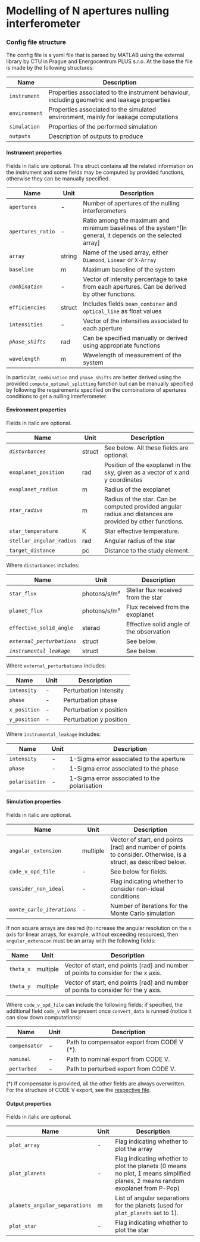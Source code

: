 # Modelling of N apertures nulling interferometer
### Config file structure

The config file is a yaml file that is parsed by MATLAB using the external library by CTU in Prague and Energocentrum PLUS s.r.o. At the base the file is made by the following structures:

| **Name** | **Description** |
| -------- | --------------- |
| `instrument` | Properties associated to the instrument behaviour, including geometric and leakage properties |
| `environment` | Properties associated to the simulated environment, mainly for leakage computations |
| `simulation` | Properties of the performed simulation |
| `outputs` | Description of outputs to produce |

#### Instrument properties

Fields in italic are optional. This struct contains all the related information on the instrument and some fields may be computed by provided functions, otherwise they can be manually specified.

| **Name** | **Unit** | **Description** |
| -------- | -------- | --------------- |
| `apertures` | -     | Number of apertures of the nulling interferometers |
| `apertures_ratio` | - | Ratio among the maximum and minimum baselines of the system^[In general, it depends on the selected array] | 
| `array` | string    | Name of the used array, either `Diamond`, `Linear` or `X-Array` |
| `baseline` | m      | Maximum baseline of the system |
| *`combination`* | - | Vector of intersity percentage to take from each apertures. Can be derived by other functions. | 
| `efficiencies` | struct | Includes fields `beam_combiner` and `optical_line` as float values |
| `intensities` | -   | Vector of the intensities associated to each aperture |
| *`phase_shifts`* | rad | Can be specified manually or derived using appropriate functions |
| `wavelength` | m    | Wavelength of measurement of the system |

In particular, `combination` and `phase_shifts` are better derived using the provided `compute_optimal_splitting` function but can be manually specified by following the requirements specified on the combinations of apertures conditions to get a nulling interferometer.

#### Environment properties

Fields in italic are optional.

| **Name** | **Unit** | **Description** |
| -------- | -------- | --------------- |
| *`disturbances`* | struct | See below. All these fields are optional. |
| `exoplanet_position` | rad | Position of the exoplanet in the sky, given as a vector of x and y coordinates |
| `exoplanet_radius` | m | Radius of the exoplanet |
| *`star_radius`* | m   | Radius of the star. Can be computed provided angular radius and distances are provided by other functions. |
| `star_temperature` | K | Star effective temperature. |
| `stellar_angular_radius` | rad | Angular radius of the star |
| `target_distance` | pc | Distance to the study element. |

Where `disturbances` includes:

| **Name** | **Unit** | **Description** |
| -------- | -------- | --------------- |
| `star_flux` | photons/s/m² | Stellar flux received from the star |
| `planet_flux` | photons/s/m² | Flux received from the exoplanet |
| `effective_solid_angle` | sterad | Effective solid angle of the observation |
| *`external_perturbations`* | struct | See below. |
| *`instrumental_leakage`* | struct | See below. |

Where `external_perturbations` includes:

| **Name** | **Unit** | **Description** |
| -------- | -------- | --------------- |
| `intensity` | - | Perturbation intensity |
| `phase` | - | Perturbation phase |
| `x_position` | - | Perturbation x position |
| `y_position` | - | Perturbation y position |

Where `instrumental_leakage` includes:

| **Name** | **Unit** | **Description** |
| -------- | -------- | --------------- |
| `intensity` | -     | 1-Sigma error associated to the aperture |
| `phase`     | -     | 1-Sigma error associated to the phase    |
| `polarisation` | -  | 1-Sigma error associated to the polarisation |

#### Simulation properties

Fields in italic are optional.

| **Name** | **Unit** | **Description** |
| -------- | -------- | --------------- |
| `angular_extension` | multiple | Vector of start, end points [rad] and number of points to consider. Otherwise, is a struct, as described below. |
| `code_v_opd_file`   | -  | See below for fields. |
| `consider_non_ideal` | - | Flag indicating whether to consider non-ideal conditions |
| *`monte_carlo_iterations`* | - | Number of iterations for the Monte Carlo simulation |

If non square arrays are desired (to increase the angular resolution on the x axis for linear arrays, for example, without exceeding resources), then `angular_extension` must be an array with the following fields:

| **Name** | **Unit** | **Description** |
| -------- | -------- | --------------- |
| `theta_x`| multiple | Vector of start, end points [rad] and number of points to consider for the x axis. |
| `theta_y`| multiple | Vector of start, end points [rad] and number of points to consider for the y axis. |

Where `code_v_opd_file` can include the following fields; if specified, the additional field `code_v` will be present once `convert_data` is runned (notice it can slow down computations): 

| **Name** | **Unit** | **Description** |
| -------- | -------- | --------------- |
| `compensator` | -   | Path to compensator export from CODE V (*). |
| `nominal`     | -   | Path to nominal export from CODE V.   |
| `perturbed` | -     | Path to perturbed export from CODE V. |

(*) If compensator is provided, all the other fields are always overwritten. For the structure of CODE V export, see the [respective file](code_v_structure.md). 

#### Output properties

Fields in italic are optional.

| **Name** | **Unit** | **Description** |
| -------- | -------- | --------------- |
| `plot_array` | - | Flag indicating whether to plot the array |
| `plot_planets` | - | Flag indicating whether to plot the planets (0 means no plot, 1 means simplified planes, 2 means random exoplanet from P-Pop) |
| `planets_angular_separations` | m | List of angular separations for the planets (used for `plot_planets` set to 1). |
| `plot_star` | - | Flag indicating whether to plot the star |

